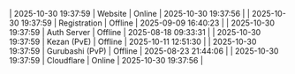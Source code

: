 | 2025-10-30 19:37:59 | Website | Online | 2025-10-30 19:37:56 |
| 2025-10-30 19:37:59 | Registration | Offline | 2025-09-09 16:40:23 |
| 2025-10-30 19:37:59 | Auth Server | Offline | 2025-08-18 09:33:31 |
| 2025-10-30 19:37:59 | Kezan (PvE) | Offline | 2025-10-11 12:51:30 |
| 2025-10-30 19:37:59 | Gurubashi (PvP) | Offline | 2025-08-23 21:44:06 |
| 2025-10-30 19:37:59 | Cloudflare | Online | 2025-10-30 19:37:56 |
